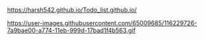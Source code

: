 https://harsh542.github.io/Todo_list.github.io/

https://user-images.githubusercontent.com/65009685/116229726-7a9bae00-a774-11eb-999d-17bad1f4b563.gif
